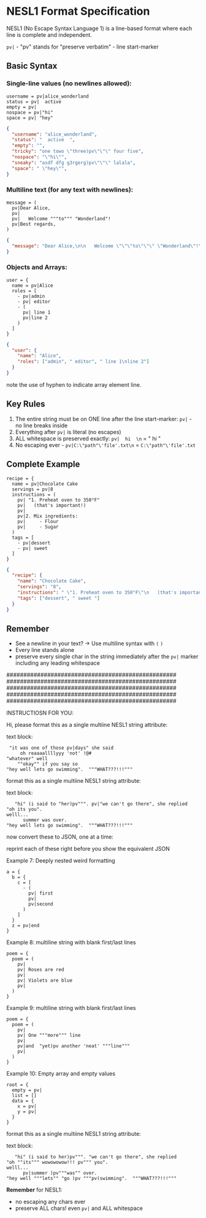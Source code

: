# NESL1 Format Specification

NESL1 (No Escape Syntax Language 1) is a line-based format where each line is complete and independent.

`pv|` - "pv" stands for "preserve verbatim" - line start-marker

## Basic Syntax

### Single-line values (no newlines allowed):
```
username = pv|alice_wonderland
status = pv|  active  
empty = pv|
nospace = pv|"hi"
space = pv| "hey"
```
```json
{
  "username": "alice_wonderland",
  "status": "  active  ",
  "empty": "",
  "tricky": "one towo \"three)pv\"\"\" four five",
  "nospace": "\"hi\"",
  "sneaky": "asdf dfg g3rgerg)pv\"\"\" lalala",
  "space": " \"hey\"",
}
```

### Multiline text (for any text with newlines):
```
message = (
  pv|Dear Alice,
  pv|
  pv|   Welcome """to""" "Wonderland"!
  pv|Best regards,
)
```
```json
{
  "message": "Dear Alice,\n\n   Welcome \"\"\"to\"\"\" \"Wonderland\"!\nBest regards,"
}
```

### Objects and Arrays:
```
user = {
  name = pv|Alice
  roles = [
    - pv|admin
    - pv| editor
    - (
      pv| line 1
      pv|line 2
    )
  ]
}
```
```json
{
  "user": {
    "name": "Alice",
    "roles": ["admin", " editor", " line 1\nline 2"]
  }
}
```
note the use of hyphen to indicate array element line. 

## Key Rules

1. The entire string must be on ONE line after the line start-marker: `pv|` - no line breaks inside
2. Everything after `pv|` is literal (no escapes)
3. ALL whitespace is preserved exactly: `pv|  hi  \n` = "  hi  "
5. No escaping ever - `pv|C:\"path"\'file'.txt\n` = `C:\"path"\'file'.txt`

## Complete Example

```
recipe = {
  name = pv|Chocolate Cake
  servings = pv|8
  instructions = (
    pv| "1. Preheat oven to 350°F"
    pv|   (that's important!)
    pv|
    pv|2. Mix ingredients:
    pv|     - Flour
    pv|     - Sugar
  )
  tags = [
    - pv|dessert
    - pv| sweet 
  ]
}
```
```json
{
  "recipe": {
    "name": "Chocolate Cake",
    "servings": "8",
    "instructions": " \"1. Preheat oven to 350°F\"\n   (that's important!)\n\n2. Mix ingredients:\n     - Flour\n     - Sugar",
    "tags": ["dessert", " sweet "]
  }
}
```

## Remember
- See a newline in your text? → Use multiline syntax with `(` `)`
- Every line stands alone
- preserve every single char in the string immediately after the `pv|` marker including any leading whitespace




##################################################
##################################################
##################################################
##################################################
##################################################


INSTRUCTIOSN FOR YOU:

Hi, please format this as a single multiine NESL1 string attribute:

text block:
```
 "it was one of those pv|days" she said 
     oh reaaaallllyyy 'not' !@#
"whatever" well
    ""okay"" if you say so
"hey well lets go swimming".  """WHAT???!!!"""
```

 format this as a single multiine NESL1 string attribute:

text block:
```
   "hi" (i said to "her)pv""". pv|"we can't go there", she replied 
"oh its you". 
welll...
      summer was over.
"hey well lets go swimming".  """WHAT???!!!"""
```

now convert these to JSON, one at a time:

reprint each of these right before you show the equivalent JSON

Example 7: Deeply nested weird formatting
```
a = {
  b = {
    c = [
      - (
        pv| first
        pv|
        pv|second  
      )
    ]
  }
  z = pv|end
}
```

Example 8: multiline string with blank first/last lines
```
poem = {
  poem = (
    pv|  
    pv| Roses are red
    pv|
    pv| Violets are blue  
    pv|  
  )
}
```

Example 9: multiline string with blank first/last lines
```
poem = {
  poem = (
    pv|  
    pv| One """more""" line
    pv|
    pv|and  "yet)pv another 'neat' """line"""  
    pv|  
  )
}
```

Example 10: Empty array and empty values
```
root = {
  empty = pv|
  list = []
  data = {
    x = pv|
    y = pv|  
  }
}
```

 format this as a single multiine NESL1 string attribute:

text block:
```
   "hi" (i said to her)pv""". "we can't go there", she replied 
"oh ""its""" wowowowow!!! pv""" you". 
welll...
      pv|summer )pv"""was"" over.
"hey well """lets"" "go )pv """pv(swimming".  """WHAT???!!!"""
```

**Remember** 
for NESL1: 
- no escaping any chars ever
- preserve ALL chars!  even `pv|` and ALL whitespace

